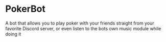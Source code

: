 # PokerBot

A bot that allows you to play poker with your friends straight from your favorite Discord server, or even listen to the bots own music module while doing it
